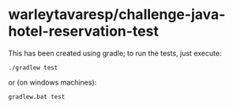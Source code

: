 warleytavaresp/challenge-java-hotel-reservation-test
===

This has been created using gradle; to run the tests, just execute:

```
./gradlew test
```

or (on windows machines):

```
gradlew.bat test
```
